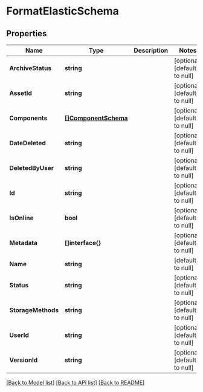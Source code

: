 # FormatElasticSchema

## Properties
Name | Type | Description | Notes
------------ | ------------- | ------------- | -------------
**ArchiveStatus** | **string** |  | [optional] [default to null]
**AssetId** | **string** |  | [optional] [default to null]
**Components** | [**[]ComponentSchema**](ComponentSchema.md) |  | [optional] [default to null]
**DateDeleted** | **string** |  | [optional] [default to null]
**DeletedByUser** | **string** |  | [optional] [default to null]
**Id** | **string** |  | [optional] [default to null]
**IsOnline** | **bool** |  | [optional] [default to null]
**Metadata** | **[]interface{}** |  | [optional] [default to null]
**Name** | **string** |  | [default to null]
**Status** | **string** |  | [optional] [default to null]
**StorageMethods** | **string** |  | [optional] [default to null]
**UserId** | **string** |  | [optional] [default to null]
**VersionId** | **string** |  | [optional] [default to null]

[[Back to Model list]](../README.md#documentation-for-models) [[Back to API list]](../README.md#documentation-for-api-endpoints) [[Back to README]](../README.md)


